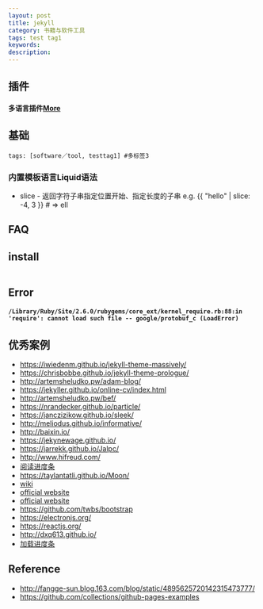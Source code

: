 ```yaml
---
layout: post
title: jekyll
category: 书籍与软件工具
tags: test tag1
keywords:
description: 
---
```


## 插件

#### 多语言插件[More](http://jekyll-langs.liaohuqiu.net/cn/)

## 基础

```
tags: [software／tool, testtag1] #多标签3
```

### 内置模板语言Liquid语法

* slice - 返回字符子串指定位置开始、指定长度的子串 e.g. {{ "hello" | slice: -4, 3 }} # => ell

## FAQ

## install

```MAC
```

## Error

#### `/Library/Ruby/Site/2.6.0/rubygems/core_ext/kernel_require.rb:88:in 'require': cannot load such file -- google/protobuf_c (LoadError)`

## 优秀案例

* <https://iwiedenm.github.io/jekyll-theme-massively/>
* <https://chrisbobbe.github.io/jekyll-theme-prologue/>
* <http://artemsheludko.pw/adam-blog/>
* <https://jekyller.github.io/online-cv/index.html>
* <http://artemsheludko.pw/bef/>
* <https://nrandecker.github.io/particle/>
* <https://janczizikow.github.io/sleek/>
* <http://meliodus.github.io/informative/>
* <http://baixin.io/>
* <https://jekynewage.github.io/>
* <https://jarrekk.github.io/Jalpc/>
* <http://www.hifreud.com/>
* [阅读进度条](http://alexanderussell.org/progress-for-jekyll/)
* <https://taylantatli.github.io/Moon/>
* [wiki](http://idratherbewriting.com/documentation-theme-jekyll/index.html)
* [official website](http://obaez.com/)
* [official website](https://volny.github.io/creative-theme-jekyll/)
* <https://github.com/twbs/bootstrap>
* <https://electronjs.org/>
* <https://reactjs.org/>
* <http://dxq613.github.io/>
* [加载进度条](https://github.com/hehedahhd/hehedahhd.github.io)

## Reference
* <http://fangge-sun.blog.163.com/blog/static/4895625720142315473777/>
* <https://github.com/collections/github-pages-examples>
